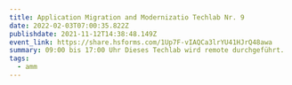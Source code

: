 ```yaml
---
title: Application Migration and Modernizatio Techlab Nr. 9
date: 2022-02-03T07:00:35.822Z
publishdate: 2021-11-12T14:38:48.149Z
event_link: https://share.hsforms.com/1Up7F-vIAQCa3lrYU41HJrQ48awa
summary: 09:00 bis 17:00 Uhr Dieses Techlab wird remote durchgeführt.
tags:
  - amm
---
```

